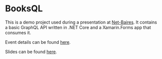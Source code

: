 # BooksQL

This is a demo project used during a presentation at [Net-Baires](https://www.net-baires.com.ar/). It contains a basic GraphQL API written in .NET Core and a Xamarin.Forms app that consumes it.

Event details can be found [here](https://www.slideshare.net/NicolsMilcoff/graphql-en-net).

Slides can be found [here](https://www.slideshare.net/NicolsMilcoff/graphql-en-net).
